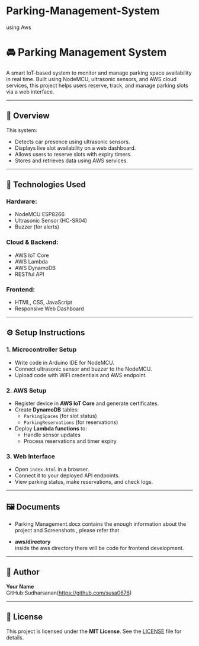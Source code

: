 # Parking-Management-System
 using Aws
# 🚘 Parking Management System

A smart IoT-based system to monitor and manage parking space availability in real time. Built using NodeMCU, ultrasonic sensors, and AWS cloud services, this project helps users reserve, track, and manage parking slots via a web interface.

---

## 📖 Overview

This system:
- Detects car presence using ultrasonic sensors.
- Displays live slot availability on a web dashboard.
- Allows users to reserve slots with expiry timers.
- Stores and retrieves data using AWS services.

---

## 🔧 Technologies Used

### Hardware:
- NodeMCU ESP8266
- Ultrasonic Sensor (HC-SR04)
- Buzzer (for alerts)

### Cloud & Backend:
- AWS IoT Core
- AWS Lambda
- AWS DynamoDB
- RESTful API

### Frontend:
- HTML, CSS, JavaScript
- Responsive Web Dashboard

---

## ⚙️ Setup Instructions

### 1. Microcontroller Setup
- Write code in Arduino IDE for NodeMCU.
- Connect ultrasonic sensor and buzzer to the NodeMCU.
- Upload code with WiFi credentials and AWS endpoint.

### 2. AWS Setup
- Register device in **AWS IoT Core** and generate certificates.
- Create **DynamoDB** tables:
  - `ParkingSpaces` (for slot status)
  - `ParkingReservations` (for reservations)
- Deploy **Lambda functions** to:
  - Handle sensor updates
  - Process reservations and timer expiry

### 3. Web Interface
- Open `index.html` in a browser.
- Connect it to your deployed API endpoints.
- View parking status, make reservations, and check logs.

---

## 🖼️ Documents 


- Parking Management.docx contains the enough information about the project and Screenshots , please refer that 

- **aws/directory**  
  inside the aws directory there will be code for frontend development.

---

## 👤 Author

**Your Name**  
GitHub:Sudharsanan(https://github.com/susa0676)

---

## 📝 License

This project is licensed under the **MIT License**. See the [LICENSE](LICENSE) file for details.

